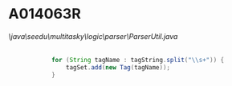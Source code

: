 # A014063R
###### \java\seedu\multitasky\logic\parser\ParserUtil.java
``` java
            for (String tagName : tagString.split("\\s+")) {
                tagSet.add(new Tag(tagName));
            }
```
